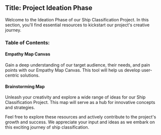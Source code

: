 ## Title: Project Ideation Phase


Welcome to the Ideation Phase of our Ship Classification Project. In this section, you'll find essential resources to kickstart our project's creative journey. 

### Table of Contents:

#### Empathy Map Canvas 
Gain a deep understanding of our target audience, their needs, and pain points with our Empathy Map Canvas. This tool will help us develop user-centric solutions.

#### Brainstorming Map
Unleash your creativity and explore a wide range of ideas for our Ship Classification Project. This map will serve as a hub for innovative concepts and strategies.

Feel free to explore these resources and actively contribute to the project's growth and success. We appreciate your input and ideas as we embark on this exciting journey of ship classification.
